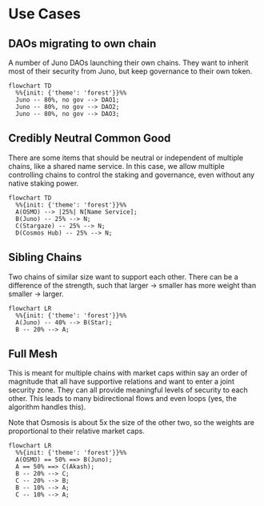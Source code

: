# Use Cases

## DAOs migrating to own chain

A number of Juno DAOs launching their own chains. They want to inherit most of their security from Juno,
but keep governance to their own token.

```mermaid
flowchart TD
  %%{init: {'theme': 'forest'}}%%
  Juno -- 80%, no gov --> DAO1;
  Juno -- 80%, no gov --> DAO2;
  Juno -- 80%, no gov --> DAO3;
```

## Credibly Neutral Common Good

There are some items that should be neutral or independent of multiple chains,
like a shared name service. In this case, we allow multiple controlling chains to 
control the staking and governance, even without any native staking power.

```mermaid
flowchart TD
  %%{init: {'theme': 'forest'}}%%
  A(OSMO) --> |25%| N[Name Service];
  B(Juno) -- 25% --> N;
  C(Stargaze) -- 25% --> N;
  D(Cosmos Hub) -- 25% --> N;
```

## Sibling Chains

Two chains of similar size want to support each other.
There can be a difference of the strength, such that
larger -> smaller has more weight than smaller -> larger.

```mermaid
flowchart LR
  %%{init: {'theme': 'forest'}}%%
  A(Juno) -- 40% --> B(Star);
  B -- 20% --> A;
```

## Full Mesh

This is meant for multiple chains with market caps within
say an order of magnitude that all have supportive relations
and want to enter a joint security zone. They can all provide meaningful levels of security
to each other. This leads to many bidirectional flows and
even loops (yes, the algorithm handles this).

Note that Osmosis is about 5x the size of the other two,
so the weights are proportional to their relative market caps.

```mermaid
flowchart LR
  %%{init: {'theme': 'forest'}}%%
  A(OSMO) == 50% ==> B(Juno);
  A == 50% ==> C(Akash);
  B -- 20% --> C;
  C -- 20% --> B;
  B -- 10% --> A;
  C -- 10% --> A;
```
